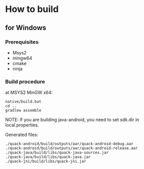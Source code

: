 # How to build

## for Windows

### Prerequisites

* Msys2
* mingw64
* cmake
* ninja

### Build procedure

at MSYS2 MinGW x64:

```
native/build.bat
cd ..
gradlew assemble
```

NOTE: If you are building java-android, you need to set sdk.dir in local.properties.

Generated files:

```
./quack-android/build/outputs/aar/quack-android-debug.aar
./quack-android/build/outputs/aar/quack-android-release.aar
./quack-java/build/libs/quack-java-sources.jar
./quack-java/build/libs/quack-java.jar
./quack-jni/build/libs/quack-jni.jar
```

